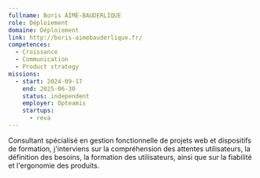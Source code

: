 ```yaml
---
fullname: Boris AIMÉ-BAUDERLIQUE
role: Déploiement
domaine: Déploiement
link: http://boris-aimebauderlique.fr/
competences:
  - Croissance
  - Communication
  - Product strategy
missions:
  - start: 2024-09-17
    end: 2025-06-30
    status: independent
    employer: Opteamis
    startups:
      - reva
---
```

Consultant spécialisé en gestion fonctionnelle de projets web et dispositifs de formation, j'interviens sur la compréhension des attentes utilisateurs, la définition des besoins, la formation des utilisateurs, ainsi que sur la fiabilité et l'ergonomie des produits.
